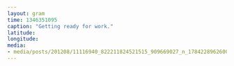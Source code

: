 ```yaml
---
layout: gram
time: 1346351095
caption: "Getting ready for work."
latitude: 
longitude: 
media:
- media/posts/201208/11116940_822211824521515_909669027_n_17842289626000351.jpg
---
```

